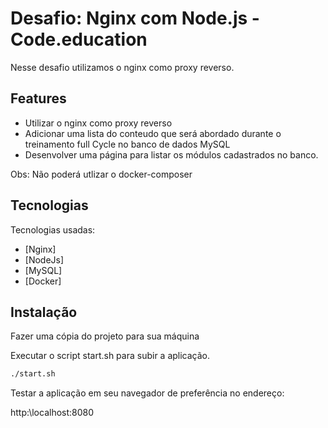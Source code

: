 # Desafio: Nginx com Node.js - Code.education

Nesse desafio utilizamos o nginx como proxy reverso.

## Features

- Utilizar o nginx como proxy reverso
- Adicionar uma lista do conteudo que será abordado durante o treinamento full Cycle no banco de dados MySQL
- Desenvolver uma página para listar os módulos cadastrados no banco.


Obs: Não poderá utlizar o docker-composer

## Tecnologias

Tecnologias usadas:

- [Nginx] 
- [NodeJs] 
- [MySQL] 
- [Docker] 

## Instalação

Fazer uma cópia do projeto para sua máquina

Executar o script start.sh para subir a aplicação.

```sh
./start.sh
```

Testar a aplicação em seu navegador de preferência no endereço:

http:\\localhost:8080
